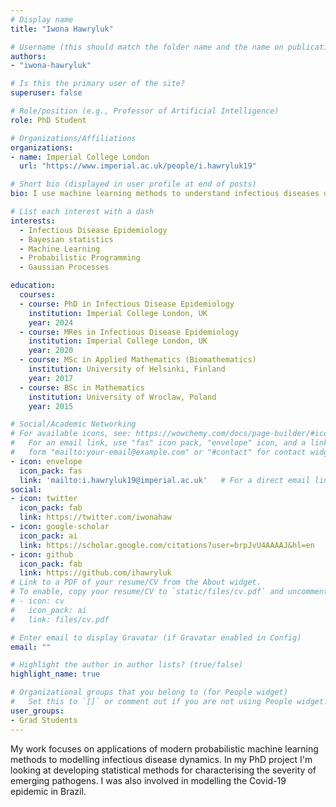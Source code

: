 ```yaml
---
# Display name
title: "Iwona Hawryluk"

# Username (this should match the folder name and the name on publications)
authors:
- "iwona-hawryluk"

# Is this the primary user of the site?
superuser: false

# Role/position (e.g., Professor of Artificial Intelligence)
role: PhD Student

# Organizations/Affiliations
organizations:
- name: Imperial College London
  url: "https://www.imperial.ac.uk/people/i.hawryluk19"

# Short bio (displayed in user profile at end of posts)
bio: I use machine learning methods to understand infectious diseases dynamics.

# List each interest with a dash
interests:
  - Infectious Disease Epidemiology
  - Bayesian statistics
  - Machine Learning
  - Probabilistic Programming
  - Gaussian Processes

education:
  courses:
  - course: PhD in Infectious Disease Epidemiology
    institution: Imperial College London, UK
    year: 2024
  - course: MRes in Infectious Disease Epidemiology
    institution: Imperial College London, UK
    year: 2020
  - course: MSc in Applied Mathematics (Biomathematics)
    institution: University of Helsinki, Finland
    year: 2017
  - course: BSc in Mathematics
    institution: University of Wroclaw, Poland
    year: 2015

# Social/Academic Networking
# For available icons, see: https://wowchemy.com/docs/page-builder/#icons
#   For an email link, use "fas" icon pack, "envelope" icon, and a link in the
#   form "mailto:your-email@example.com" or "#contact" for contact widget.
- icon: envelope
  icon_pack: fas
  link: 'mailto:i.hawryluk19@imperial.ac.uk'   # For a direct email link, use "mailto:test@example.org".
social:
- icon: twitter
  icon_pack: fab
  link: https://twitter.com/iwonahaw
- icon: google-scholar
  icon_pack: ai
  link: https://scholar.google.com/citations?user=brpJvU4AAAAJ&hl=en
- icon: github
  icon_pack: fab
  link: https://github.com/ihawryluk
# Link to a PDF of your resume/CV from the About widget.
# To enable, copy your resume/CV to `static/files/cv.pdf` and uncomment the lines below.
# - icon: cv
#   icon_pack: ai
#   link: files/cv.pdf

# Enter email to display Gravatar (if Gravatar enabled in Config)
email: ""

# Highlight the author in author lists? (true/false)
highlight_name: true

# Organizational groups that you belong to (for People widget)
#   Set this to `[]` or comment out if you are not using People widget.
user_groups:
- Grad Students
---
```


My work focuses on applications of modern probabilistic machine learning methods to modelling infectious disease dynamics. In my PhD project I'm looking at developing statistical methods for characterising the severity of emerging pathogens. I was also involved in modelling the Covid-19 epidemic in Brazil.
